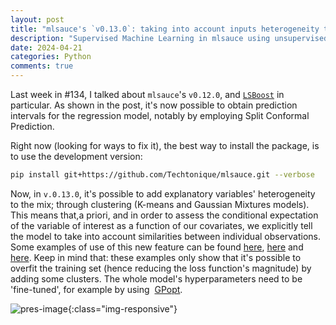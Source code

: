 ```yaml
---
layout: post
title: "mlsauce's `v0.13.0`: taking into account inputs heterogeneity through clustering"
description: "Supervised Machine Learning in mlsauce using unsupervised Machine Learning."
date: 2024-04-21
categories: Python
comments: true
---
```



Last week in #134, I talked about `mlsauce`'s `v0.12.0`, and [`LSBoost`](https://www.researchgate.net/publication/346059361_LSBoost_gradient_boosted_penalized_nonlinear_least_squares) in particular. As shown in the post, it's now possible to obtain prediction intervals for the regression model, notably by employing Split Conformal Prediction. 

Right now (looking for ways to fix it), the best way to install the package, is to use the development version:

```bash
pip install git+https://github.com/Techtonique/mlsauce.git --verbose
```

Now, in `v.0.13.0`, it's possible to add explanatory variables' heterogeneity to the mix; through clustering (K-means and Gaussian Mixtures models). This means that,a priori, and in order to assess the conditional expectation of the variable of interest as a function of our covariates, we explicitly tell the model to take into account similarities between individual observations. Some examples of use of this new feature can be found [here](https://github.com/Techtonique/mlsauce/blob/master/examples/adaopt_classifier.py), [here](https://github.com/Techtonique/mlsauce/blob/master/examples/lsboost_classifier.py) and [here](https://github.com/Techtonique/mlsauce/blob/master/examples/lsboost_regressor.py). Keep in mind that: these examples only show that it's possible to overfit the training set (hence reducing the loss function's magnitude) by adding some clusters. The whole model's hyperparameters need to be 'fine-tuned', for example by using  [GPopt](https://thierrymoudiki.github.io/blog/2023/11/05/python/r/adaopt/lsboost/mlsauce_classification).

![pres-image]({{base}}/images/2020-11-21/2020-11-21-image6.png){:class="img-responsive"}

 
